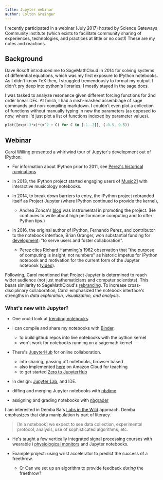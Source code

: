 ```yaml
---
title: Jupyter webinar
author: Colton Grainger
---
```


I recently participated in a webinar (July 2017) hosted by Science Gateways
Community Institute (which exists to facilitate community sharing of
experiences, technologies, and practices at little or no cost!) These are my
notes and reactions.

## Background

Dave Rosoff introduced me to SageMathCloud in 2014 for solving systems of
differential equations, which was my first exposure to IPython notebooks. As I
didn't know TeX then, I struggled tremendously to format my output. I didn't
pry deep into python's libraries; I mostly stayed in the sage docs. 

I was tasked to analyze resonance given different forcing functions for 2nd
order linear DEs. At finish, I had a mish-mashed assemblage of sage commands
and non-compiling markdown. I couldn't even plot a collection of functions
without manually typing in new the parameters (as opposed to now, where I'd
just plot a list of functions indexed by parameter values).

```python
plot([exp(-3*x)*(x^2 + C) for C in [-1..2]], (-0.5, 0.5))
```

## Webinar

Carol Willing presented a whirlwind tour of Jupyter's development out of IPython:

- For information about IPython prior to 2011, 
  see [Perez's historical ruminations](http://blog.fperez.org/2012/01/ipython-notebook-historical.html)

- In 2013, the IPython project started engaging users of 
  [Music21](http://web.mit.edu/music21/doc/about/what.html) 
  with interactive musicology notebooks. 

- In 2014, to break down barriers to entry, the IPython project rebranded
  itself as Project Jupyter (where IPython continued to provide the kernel), 

    - Andrea Zonca's [blog](zonca.github.io) was instrumental in promoting the
      project. (He continues to write about high performance computing and to
      offer Python tips.) 

- In 2016, the original author of IPython, Fernando Perez, and contributor to
  the notebook interface, Brian Granger, won substantial funding for
  [development](http://vcresearch.berkeley.edu/news/project-jupyter-gets-6m-expand-collaborative-data-science-software):
  "to serve users and foster collaboration". 

    - Perez cites Richard Hamming's 1962 observation that "the purpose of
      computing is insight, not numbers" as historic impetus for IPython
      notebook and motivation for the current form of the Jupyter notebook
      ([video](https://youtu.be/4pnj-eNEaqk)).

Following, Carol mentioned that Project Jupyter is determined to reach wider
audience (not just mathematicians and computer scientists). This bears
similarity to SageMathCloud's [rebranding](https://cocalc.com/). To increase
cross-disciplinary collaboration, Carol emphasized the notebook interface's
strengths in *data exploration, visualization, and analysis*.

### What's new with Jupyter?

- One could look at [trending notebooks](https://github.com/trending/juptyer-notebook).

- I can compile and share my notebooks with [Binder](https://beta.mybinder.org/).

    - to build github repos into live notebooks with the python kernel
    - won't work for notebooks running on a sagemath kernel

- There's [JupyterHub](https://jupyterhub.readthedocs.io/en/latest/) for online collaboration.

    - info sharing, passing off notebooks, browser based
    - also implemented [here](https://github.com/harvard/cloudJHub) on Amazon Cloud for teaching
    - to get started [Zero to JupyterHub](http://zero-to-jupyterhub.readthedocs.io/en/latest/)

- In design: [Jupyter Lab](https://github.com/jupyterlab/jupyterlab), and IDE.

- diffing and merging Jupyter notebooks with [nbdime](https://github.com/jupyter/nbdime)

- assigning and grading notebooks with [nbgrader](https://github.com/jupyter/nbgrader)

I am interested in Demba Ba's [Labs in the Wild](https://www.youtube.com/watch?v=h7WThtzuq_8) 
approach.  Demba emphasizes that data manipulation is part of literacy.

> [In a notebook] we expect to see data collection, experimental protocol,
> analysis, use of sophisticated algorithms, etc.

- He's taught a few vertically integrated signal processing courses with wearable    i
  [physiological monitors](https://www.empatica.com/e4-wristband) 
  and Jupyter notebooks.

- Example project: using wrist accelerator to predict the success of a freethrow.

    - Q: Can we set up an algorithm to provide feedback *during* the freethrow?
